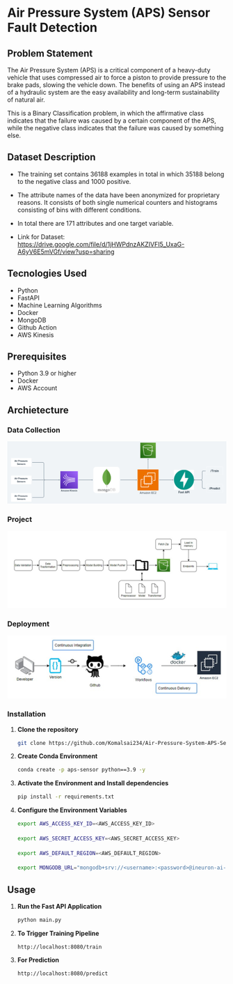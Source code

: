 
# Air Pressure System (APS) Sensor Fault Detection

## Problem Statement
The Air Pressure System (APS) is a critical component of a heavy-duty vehicle that uses compressed air to force a piston to provide pressure to the brake pads, slowing the vehicle down. The benefits of using an APS instead of a hydraulic system are the easy availability and long-term sustainability of natural air.

This is a Binary Classification problem, in which the affirmative class indicates that the failure was caused by a certain component of the APS, while the negative class indicates that the failure was caused by something else.

## Dataset Description
- The training set contains 36188 examples in total in which 35188 belong to the negative class and 1000 positive.

- The attribute names of the data have been anonymized for proprietary reasons. It consists of both single numerical counters and histograms consisting of bins with different conditions.

- In total there are 171 attributes and one target variable.

- Link for Dataset: https://drive.google.com/file/d/1jHWPdnzAKZIVFI5_UxaG-A6yV6E5mVGf/view?usp=sharing


## Tecnologies Used
- Python
- FastAPI
- Machine Learning Algorithms
- Docker
- MongoDB
- Github Action
- AWS Kinesis

## Prerequisites
- Python 3.9 or higher
- Docker
- AWS Account

## Archietecture

### Data Collection

![Data Collection](workflow/data_collection.png)

###

### Project

![Project](workflow/project.png)

### Deployment

![Deployment](workflow/deployment.png)

### Installation
1. **Clone the repository**
    ```bash
    git clone https://github.com/Komalsai234/Air-Pressure-System-APS-Sensor-Fault-Detection.git
    ```

2. **Create Conda Environment**
    ```bash
    conda create -p aps-sensor python==3.9 -y
    ```

3. **Activate the Environment and Install dependencies**
    ```bash
    pip install -r requirements.txt

4. **Configure the Environment Variables**
    ```bash
    export AWS_ACCESS_KEY_ID=<AWS_ACCESS_KEY_ID>

    export AWS_SECRET_ACCESS_KEY=<AWS_SECRET_ACCESS_KEY>

    export AWS_DEFAULT_REGION=<AWS_DEFAULT_REGION>

    export MONGODB_URL="mongodb+srv://<username>:<password>@ineuron-ai-projects.7eh1w4s.mongodb.net/?retryWrites=true&w=majority"

    ```
  
## Usage
1. **Run the Fast API Application**
    ```bash
    python main.py
    ```

2. **To Trigger Training Pipeline**
    ```
    http://localhost:8080/train
    ```

3. **For Prediction**
    ```
    http://localhost:8080/predict
    ```
